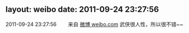 layout: weibo
date: 2011-09-24 23:27:56
---
<meta name="referrer" content="no-referrer" />

2011-09-24 23:27:56  &nbsp;&nbsp;&nbsp;&nbsp;&nbsp;&nbsp; 来自 <a href="http://weibo.com/" rel="nofollow">微博 weibo.com</a>
武侠很人性，所以很不错~~ ​​​
